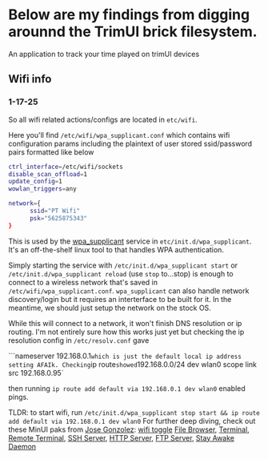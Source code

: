 # Below are my findings from digging arounnd the TrimUI brick filesystem.
An application to track your time played on trimUI devices

## Wifi info 
### 1-17-25

So all wifi related actions/configs are located in `etc/wifi`.

Here you'll find `/etc/wifi/wpa_supplicant.conf` which contains wifi configuration params including the plaintext of user stored ssid/password pairs formatted like below 

```sh
ctrl_interface=/etc/wifi/sockets
disable_scan_offload=1
update_config=1
wowlan_triggers=any

network={
      ssid="PT Wifi"
      psk="5625875343"
}
```

 This is used by the [wpa_supplicant](https://wiki.archlinux.org/title/Wpa_supplicant) service in `etc/init.d/wpa_supplicant`. It's an off-the-shelf linux tool to that handles WPA authentication. 

Simply starting the service with `/etc/init.d/wpa_supplicant start` or `/etc/init.d/wpa_supplicant reload` (use `stop` to...stop) is enough to connect to a wireless network that's saved in `/etc/wifi/wpa_supplicant.conf`. `wpa_supplicant` can also handle network discovery/login but it requires an interterface to be built for it. In the meantime, we should just setup the network on the stock OS. 

While this will connect to a network, it won't finish DNS resolution or ip routing. I'm not entirely sure how this works just yet but checking the ip resolution config in `/etc/resolv.conf` gave

```nameserver 192.168.0.1` which is just the default local ip address setting AFAIk.
Checking `ip route` showed `192.168.0.0/24 dev wlan0 scope link  src 192.168.0.95`

then running `ip route add default via 192.168.0.1 dev wlan0` enabled pings.

TLDR: 
to start wifi, run `/etc/init.d/wpa_supplicant stop start && ip route add default via 192.168.0.1 dev wlan0`
For further deep diving, check out these MinUI paks from [Jose Gonzolez](https://github.com/josegonzalez): [wifi toggle](https://github.com/josegonzalez/trimui-brick-toggle-wifi-pak) [File Browser](https://github.com/josegonzalez/trimui-brick-filebrowser-pak), [Terminal](https://github.com/josegonzalez/trimui-brick-terminal-pak), [Remote Terminal](https://github.com/josegonzalez/trimui-brick-remote-terminal-pak), [SSH Server](https://github.com/josegonzalez/trimui-brick-dropbear-server-pak), [HTTP Server](https://github.com/josegonzalez/trimui-brick-dufs-server-pak), [FTP Server](https://github.com/josegonzalez/trimui-brick-sftpgo-server-pak), [Stay Awake Daemon](https://github.com/josegonzalez/minui-developer-pak)


